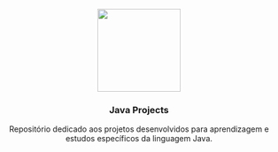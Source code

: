 <p align="center">
  <img src="https://logos-download.com/wp-content/uploads/2016/10/Java_logo_icon.png" height="150">
  <h3 align="center">Java Projects</h3>
  <p align="center">Repositório dedicado aos projetos desenvolvidos para aprendizagem e estudos específicos da linguagem Java.</p>
 </p>
